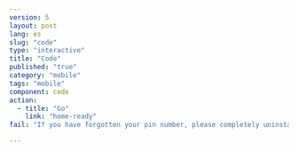 ```yaml
---
version: 5
layout: post
lang: es
slug: "code"
type: "interactive"
title: "Code"
published: "true"
category: "mobile"
tags: "mobile"
component: code
action: 
  - title: "Go"
    link: "home-ready"
fail: "If you have forgotten your pin number, please completely uninstall the application and reinstall it."

---
```


